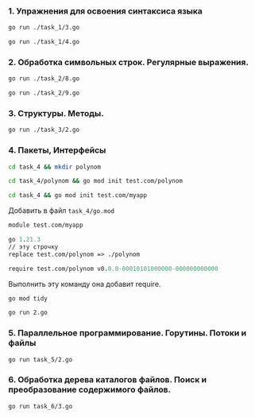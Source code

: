 ### 1. Упражнения для освоения синтаксиса языка

```bash
go run ./task_1/3.go
```
```bash
go run ./task_1/4.go
```

### 2. Обработка символьных строк. Регулярные выражения.
```bash
go run ./task_2/8.go
```
```bash
go run ./task_2/9.go
```

### 3. Структуры. Методы.
```bash
go run ./task_3/2.go
```

### 4. Пакеты, Интерфейсы
```bash
cd task_4 && mkdir polynom
```
```bash
cd task_4/polynom && go mod init test.com/polynom
```
```bash
cd task_4 && go mod init test.com/myapp
```
Добавить в файл `task_4/go.mod`
```mod
module test.com/myapp

go 1.21.3
// эту строчку
replace test.com/polynom => ./polynom 

require test.com/polynom v0.0.0-00010101000000-000000000000

```
Выполнить эту команду она добавит require.
```bash
go mod tidy
```

```bash
go run 2.go
```

### 5. Параллельное программирование. Горутины. Потоки и файлы
```bash 
go run task_5/2.go
```

### 6. Обработка дерева каталогов файлов. Поиск и преобразование содержимого файлов.
```bash
go run task_6/3.go
```